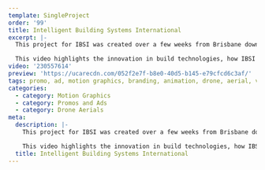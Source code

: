 ```yaml
---
template: SingleProject
order: '99'
title: Intelligent Building Systems International
excerpt: |-
  This project for IBSI was created over a few weeks from Brisbane down to Port Macquarie. IBSI creates smart building systems, all with immediate ‘connect and use’ methodology.

  This video highlights the innovation in build technologies, how IBSI can save time and money delivering quality outcomes with Eco-Panel and modular solutions.
video: '230557614'
preview: 'https://ucarecdn.com/052f2e7f-b8e0-40d5-b145-e79cfcd6c3af/'
tags: promo, ad, motion graphics, branding, animation, drone, aerial, video, videography
categories:
  - category: Motion Graphics
  - category: Promos and Ads
  - category: Drone Aerials
meta:
  description: |-
    This project for IBSI was created over a few weeks from Brisbane down to Port Macquarie. IBSI creates smart building systems, all with immediate ‘connect and use’ methodology.

    This video highlights the innovation in build technologies, how IBSI can save time and money delivering quality outcomes with Eco-Panel and modular solutions.
  title: Intelligent Building Systems International
---
```

